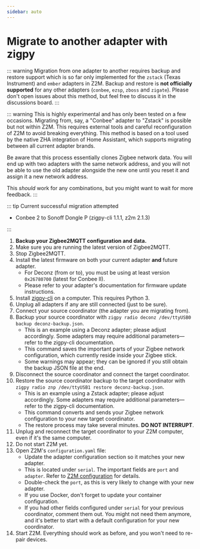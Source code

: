 ```yaml
---
sidebar: auto
---
```


# Migrate to another adapter with zigpy

::: warning
Migration from one adapter to another requires backup and restore support which is so far only implemented for the `zstack` (Texas Instrument) and `ember` adapters in Z2M.
Backup and restore is **not officially supported** for any other adapters (`conbee`, `ezsp`, `zboss` and `zigate`).
Please don't open issues about this method, but feel free to discuss it in the discussions board.
:::

::: warning
This is highly experimental and has only been tested on a few occasions. Migrating from, say, a "Conbee" adapter to "Zstack" is possible but not within Z2M. This requires external tools and careful reconfiguration of Z2M to avoid breaking everything. This method is based on a tool used by the native ZHA integration of Home Assistant, which supports migrating between all current adapter brands.

Be aware that this process essentially clones Zigbee network data. You will end up with two adapters with the same network address, and you will not be able to use the old adapter alongside the new one until you reset it and assign it a new network address.

This _should_ work for any combinations, but you might want to wait for more feedback.
:::

::: tip Current successful migration attempted

- Conbee 2 to Sonoff Dongle P (zigpy-cli 1.1.1, z2m 2.1.3)

:::

1. **Backup your Zigbee2MQTT configuration and data.**
2. Make sure you are running the latest version of Zigbee2MQTT.
3. Stop Zigbee2MQTT.
4. Install the latest firmware on both your current adapter **and** future adapter.
    - For Deconz (from or to), you must be using at least version `0x26780700` (latest for Conbee II).
    - Please refer to your adapter's documentation for firmware update instructions.
5. Install [zigpy-cli](https://github.com/zigpy/zigpy-cli/) on a computer. This requires Python 3.
6. Unplug all adapters if any are still connected (just to be sure).
7. Connect your source coordinator (the adapter you are migrating from).
8. Backup your source coordinator with `zigpy radio deconz /dev/ttyUSB0 backup deconz-backup.json`.
    - This is an example using a Deconz adapter; please adjust accordingly. Some adapters may require additional parameters—refer to the zigpy-cli documentation.
    - This command saves the important parts of your Zigbee network configuration, which currently reside inside your Zigbee stick.
    - Some warnings may appear; they can be ignored if you still obtain the backup JSON file at the end.
9. Disconnect the source coordinator and connect the target coordinator.
10. Restore the source coordinator backup to the target coordinator with `zigpy radio znp /dev/ttyUSB1 restore deconz-backup.json`.
    - This is an example using a Zstack adapter; please adjust accordingly. Some adapters may require additional parameters—refer to the zigpy-cli documentation.
    - This command converts and sends your Zigbee network configuration to your new target coordinator.
    - The restore process may take several minutes. **DO NOT INTERRUPT**.
11. Unplug and reconnect the target coordinator to your Z2M computer, even if it's the same computer.
12. Do not start Z2M yet.
13. Open Z2M's `configuration.yaml` file:
    - Update the adapter configuration section so it matches your new adapter.
    - This is located under `serial`. The important fields are `port` and `adapter`. Refer to [Z2M configuration](../../guide/configuration/adapter-settings.html) for details.
    - Double-check the `port`, as this is very likely to change with your new adapter.
    - If you use Docker, don't forget to update your container configuration.
    - If you had other fields configured under `serial` for your previous coordinator, comment them out. You might not need them anymore, and it's better to start with a default configuration for your new coordinator.
14. Start Z2M. Everything should work as before, and you won't need to re-pair devices.
